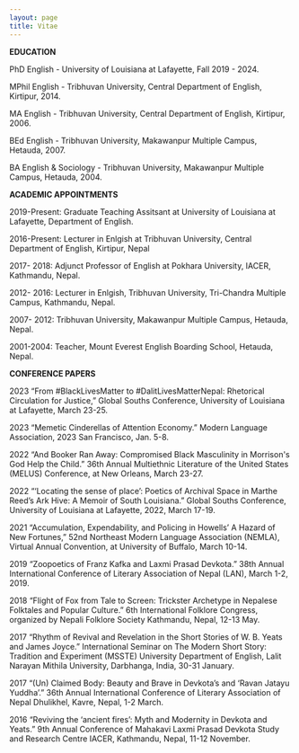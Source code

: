 ```yaml
---
layout: page
title: Vitae
---
```

**EDUCATION** 

PhD English - University of Louisiana at Lafayette, Fall 2019 -  2024. 

MPhil English - Tribhuvan University, Central Department of English, Kirtipur, 2014. 

MA English - Tribhuvan University, Central Department of English, Kirtipur, 2006.

BEd English - Tribhuvan University, Makawanpur Multiple Campus, Hetauda, 2007.  

BA English & Sociology - Tribhuvan University, Makawanpur Multiple Campus, Hetauda, 2004.

**ACADEMIC APPOINTMENTS** 

2019-Present:	Graduate Teaching Assitsant at University of Louisiana at Lafayette, Department of English.   

2016-Present:	Lecturer in Enlgish at Tribhuvan University, Central Department of English, Kirtipur, Nepal 

2017- 2018: Adjunct Professor of English at Pokhara University, IACER, Kathmandu, Nepal. 

2012- 2016: Lecturer in Enlgish, Tribhuvan University, Tri-Chandra Multiple Campus, Kathmandu, Nepal. 

2007- 2012: Tribhuvan University, Makawanpur Multiple Campus, Hetauda, Nepal.  

2001-2004: Teacher, Mount Everest English Boarding School, Hetauda, Nepal.

**CONFERENCE PAPERS**

2023	“From #BlackLivesMatter to #DalitLivesMatterNepal: Rhetorical Circulation for Justice,” Global Souths Conference, University of Louisiana at Lafayette, March 23-25. 

2023	“Memetic Cinderellas of Attention Economy.” Modern Language Association, 2023 San Francisco, Jan. 5-8. 

2022	“And Booker Ran Away: Compromised Black Masculinity in Morrison's God Help 			the Child.” 36th Annual Multiethnic Literature of the United States (MELUS) Conference, 			at New 	Orleans, March 23-27. 

2022	“‘Locating the sense of place’: Poetics of Archival Space in Marthe Reed’s Ark Hive: A Memoir of South Louisiana.” Global Souths Conference, University of Louisiana at Lafayette, 2022, March 17-19.  

2021	“Accumulation, Expendability, and Policing in Howells’ A Hazard of New Fortunes,” 52nd Northeast Modern Language Association (NEMLA), Virtual Annual Convention, at University of Buffalo, March 10-14.  

2019	“Zoopoetics of Franz Kafka and Laxmi Prasad Devkota.” 38th Annual International Conference of Literary Association of Nepal (LAN), March 1-2, 2019. 

2018	“Flight of Fox from Tale to Screen: Trickster Archetype in Nepalese Folktales and Popular Culture.” 6th International Folklore Congress, organized by Nepali Folklore Society Kathmandu, Nepal, 12-13 May.  

2017 “Rhythm of Revival and Revelation in the Short Stories of W. B. Yeats and James Joyce.” International Seminar on The Modern Short Story: Tradition and Experiment (MSSTE) University Department of English, Lalit Narayan Mithila University, Darbhanga, India, 30-31 January.  

2017 	“(Un) Claimed Body: Beauty and Brave in Devkota’s and ‘Ravan Jatayu Yuddha’.” 36th Annual International Conference of Literary Association of Nepal Dhulikhel, Kavre, Nepal, 1-2 March. 

2016	“Reviving the ‘ancient fires’: Myth and Modernity in Devkota and Yeats.” 9th Annual Conference of Mahakavi Laxmi Prasad Devkota Study and Research Centre IACER, Kathmandu, Nepal, 11-12 November.   
